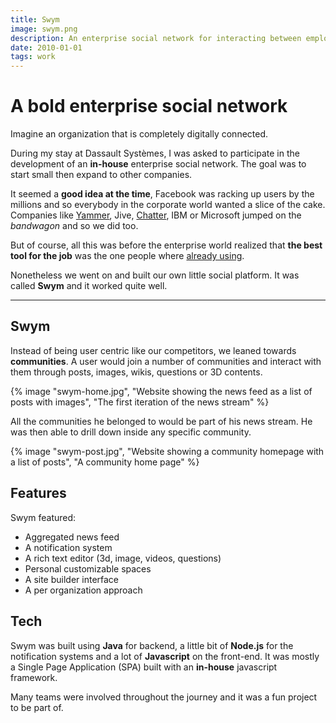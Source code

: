 ```yaml
---
title: Swym
image: swym.png
description: An enterprise social network for interacting between employees.
date: 2010-01-01
tags: work
---
```


# A bold enterprise social network

Imagine an organization that is completely digitally connected.

During my stay at Dassault Systèmes, I was asked to participate in the development of an **in-house** enterprise social network. The goal was to start small then expand to other companies.

It seemed a **good idea at the time**, Facebook was racking up users by the millions and so everybody in the corporate world wanted a slice of the cake. Companies like [Yammer](https://www.yammer.com/), Jive, [Chatter](http://www.salesforce.com/eu/chatter/overview/), IBM or Microsoft jumped on the _bandwagon_ and so we did too.

But of course, all this was before the enterprise world realized that **the best tool for the job** was the one people where [already using](https://hbr.org/2015/04/why-no-one-uses-the-corporate-social-network).

Nonetheless we went on and built our own little social platform. It was called **Swym** and it worked quite well.

---

## Swym

Instead of being user centric like our competitors, we leaned towards **communities**. A user would join a number of communities and interact with them through posts, images, wikis, questions or 3D contents.

{% image "swym-home.jpg", "Website showing the news feed as a list of posts with images", "The first iteration of the news stream" %}

All the communities he belonged to would be part of his news stream. He was then able to drill down inside any specific community.

{% image "swym-post.jpg", "Website showing a community homepage with a list of posts", "A community home page" %}

## Features

Swym featured:

- Aggregated news feed
- A notification system
- A rich text editor (3d, image, videos, questions)
- Personal customizable spaces
- A site builder interface
- A per organization approach

## Tech

Swym was built using **Java** for backend, a little bit of **Node.js** for the notification systems and a lot of **Javascript** on the front-end. It was mostly a Single Page Application (SPA) built with an **in-house** javascript framework.

Many teams were involved throughout the journey and it was a fun project to be part of.

